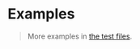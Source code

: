 # Examples

> More examples in [the test files](https://github.com/aureooms/js-rational-field/tree/master/test/src).
